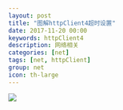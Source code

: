 ```yaml
---
layout: post
title: "图解httpClient4超时设置"
date: 2017-11-20 00:00
keywords: httpClient4
description: 网络相关
categories: [net]
tags: [net, httpClient]
group: net
icon: th-large
---
```

![](http://wx1.sinaimg.cn/large/4636af8agy1floslt4736j21jk0load8.jpg)


